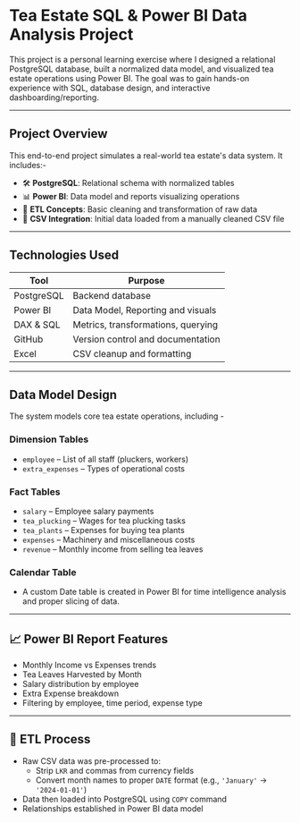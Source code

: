 # Tea Estate SQL & Power BI Data Analysis Project

This project is a personal learning exercise where I designed a relational PostgreSQL database, built a normalized data model, and visualized tea estate operations using Power BI. The goal was to gain hands-on experience with SQL, database design, and interactive dashboarding/reporting.

---

## Project Overview

This end-to-end project simulates a real-world tea estate's data system. It includes:-

- 🛠️ **PostgreSQL**: Relational schema with normalized tables
- 📊 **Power BI**: Data model and reports visualizing operations
- 📂 **ETL Concepts**: Basic cleaning and transformation of raw data
- 📁 **CSV Integration**: Initial data loaded from a manually cleaned CSV file

---

## Technologies Used

| Tool           | Purpose                         |
|----------------|----------------------------------|
| PostgreSQL     | Backend database |
| Power BI       | Data Model, Reporting and visuals |
| DAX & SQL      | Metrics, transformations, querying |
| GitHub         | Version control and documentation |
| Excel  | CSV cleanup and formatting        |

---

## Data Model Design

The system models core tea estate operations, including -

###  Dimension Tables
- `employee` – List of all staff (pluckers, workers)
- `extra_expenses` – Types of operational costs

###  Fact Tables
- `salary` – Employee salary payments
- `tea_plucking` – Wages for tea plucking tasks
- `tea_plants` – Expenses for buying tea plants
- `expenses` – Machinery and miscellaneous costs
- `revenue` – Monthly income from selling tea leaves

###  Calendar Table
- A custom Date table is created in Power BI for time intelligence analysis and proper slicing of data.

---

## 📈 Power BI Report Features

-  Monthly Income vs Expenses trends
-  Tea Leaves Harvested by Month
-  Salary distribution by employee
-  Extra Expense breakdown
-  Filtering by employee, time period, expense type

---

## 🔄 ETL Process

- Raw CSV data was pre-processed to:
  - Strip `LKR` and commas from currency fields
  - Convert month names to proper `DATE` format (e.g., `'January'` → `'2024-01-01'`)
- Data then loaded into PostgreSQL using `COPY` command
- Relationships established in Power BI data model


